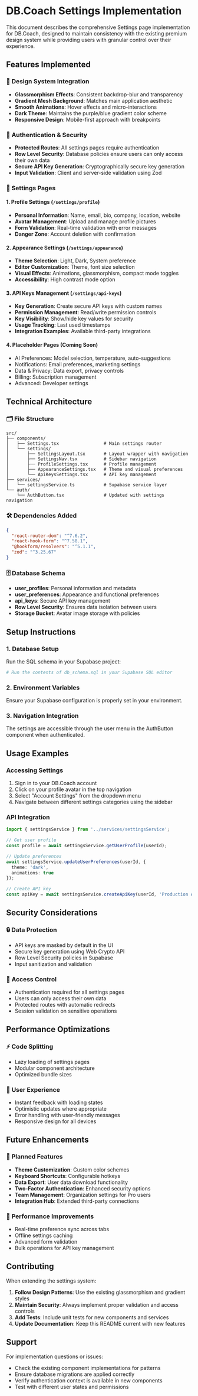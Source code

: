 # DB.Coach Settings Implementation

This document describes the comprehensive Settings page implementation for DB.Coach, designed to maintain consistency with the existing premium design system while providing users with granular control over their experience.

## Features Implemented

### 🎨 **Design System Integration**
- **Glassmorphism Effects**: Consistent backdrop-blur and transparency
- **Gradient Mesh Background**: Matches main application aesthetic
- **Smooth Animations**: Hover effects and micro-interactions
- **Dark Theme**: Maintains the purple/blue gradient color scheme
- **Responsive Design**: Mobile-first approach with breakpoints

### 🔐 **Authentication & Security**
- **Protected Routes**: All settings pages require authentication
- **Row Level Security**: Database policies ensure users can only access their own data
- **Secure API Key Generation**: Cryptographically secure key generation
- **Input Validation**: Client and server-side validation using Zod

### 📄 **Settings Pages**

#### 1. Profile Settings (`/settings/profile`)
- **Personal Information**: Name, email, bio, company, location, website
- **Avatar Management**: Upload and manage profile pictures
- **Form Validation**: Real-time validation with error messages
- **Danger Zone**: Account deletion with confirmation

#### 2. Appearance Settings (`/settings/appearance`)
- **Theme Selection**: Light, Dark, System preference
- **Editor Customization**: Theme, font size selection
- **Visual Effects**: Animations, glassmorphism, compact mode toggles
- **Accessibility**: High contrast mode option

#### 3. API Keys Management (`/settings/api-keys`)
- **Key Generation**: Create secure API keys with custom names
- **Permission Management**: Read/write permission controls
- **Key Visibility**: Show/hide key values for security
- **Usage Tracking**: Last used timestamps
- **Integration Examples**: Available third-party integrations

#### 4. Placeholder Pages (Coming Soon)
- AI Preferences: Model selection, temperature, auto-suggestions
- Notifications: Email preferences, marketing settings
- Data & Privacy: Data export, privacy controls
- Billing: Subscription management
- Advanced: Developer settings

## Technical Architecture

### 🗂️ **File Structure**
```
src/
├── components/
│   ├── Settings.tsx                 # Main settings router
│   └── settings/
│       ├── SettingsLayout.tsx       # Layout wrapper with navigation
│       ├── SettingsNav.tsx          # Sidebar navigation
│       ├── ProfileSettings.tsx      # Profile management
│       ├── AppearanceSettings.tsx   # Theme and visual preferences
│       └── ApiKeysSettings.tsx      # API key management
├── services/
│   └── settingsService.ts           # Supabase service layer
└── auth/
    └── AuthButton.tsx               # Updated with settings navigation
```

### 🛠️ **Dependencies Added**
```json
{
  "react-router-dom": "^7.6.2",
  "react-hook-form": "^7.58.1",
  "@hookform/resolvers": "^5.1.1",
  "zod": "^3.25.67"
}
```

### 🗄️ **Database Schema**
- **user_profiles**: Personal information and metadata
- **user_preferences**: Appearance and functional preferences
- **api_keys**: Secure API key management
- **Row Level Security**: Ensures data isolation between users
- **Storage Bucket**: Avatar image storage with policies

## Setup Instructions

### 1. Database Setup
Run the SQL schema in your Supabase project:
```bash
# Run the contents of db_schema.sql in your Supabase SQL editor
```

### 2. Environment Variables
Ensure your Supabase configuration is properly set in your environment.

### 3. Navigation Integration
The settings are accessible through the user menu in the AuthButton component when authenticated.

## Usage Examples

### Accessing Settings
1. Sign in to your DB.Coach account
2. Click on your profile avatar in the top navigation
3. Select "Account Settings" from the dropdown menu
4. Navigate between different settings categories using the sidebar

### API Integration
```typescript
import { settingsService } from '../services/settingsService';

// Get user profile
const profile = await settingsService.getUserProfile(userId);

// Update preferences
await settingsService.updateUserPreferences(userId, {
  theme: 'dark',
  animations: true
});

// Create API key
const apiKey = await settingsService.createApiKey(userId, 'Production API', ['read', 'write']);
```

## Security Considerations

### 🔒 **Data Protection**
- API keys are masked by default in the UI
- Secure key generation using Web Crypto API
- Row Level Security policies in Supabase
- Input sanitization and validation

### 🚫 **Access Control**
- Authentication required for all settings pages
- Users can only access their own data
- Protected routes with automatic redirects
- Session validation on sensitive operations

## Performance Optimizations

### ⚡ **Code Splitting**
- Lazy loading of settings pages
- Modular component architecture
- Optimized bundle sizes

### 🎯 **User Experience**
- Instant feedback with loading states
- Optimistic updates where appropriate
- Error handling with user-friendly messages
- Responsive design for all devices

## Future Enhancements

### 🔮 **Planned Features**
- **Theme Customization**: Custom color schemes
- **Keyboard Shortcuts**: Configurable hotkeys
- **Data Export**: User data download functionality
- **Two-Factor Authentication**: Enhanced security options
- **Team Management**: Organization settings for Pro users
- **Integration Hub**: Extended third-party connections

### 🚀 **Performance Improvements**
- Real-time preference sync across tabs
- Offline settings caching
- Advanced form validation
- Bulk operations for API key management

## Contributing

When extending the settings system:

1. **Follow Design Patterns**: Use the existing glassmorphism and gradient styles
2. **Maintain Security**: Always implement proper validation and access controls
3. **Add Tests**: Include unit tests for new components and services
4. **Update Documentation**: Keep this README current with new features

## Support

For implementation questions or issues:
- Check the existing component implementations for patterns
- Ensure database migrations are applied correctly
- Verify authentication context is available in new components
- Test with different user states and permissions